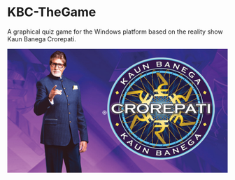# KBC-TheGame
A graphical quiz game for the Windows platform based on the reality show Kaun Banega Crorepati. 


![](Images%20and%20Icons/kbc.png)
